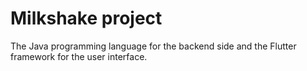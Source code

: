 # Milkshake project

The Java programming language for the backend side and the Flutter framework for the user interface.
